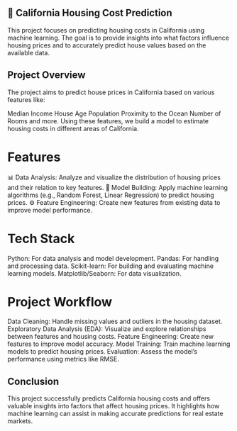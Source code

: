 ## 🏡 California Housing Cost Prediction
This project focuses on predicting housing costs in California using machine learning. The goal is to provide insights into what factors influence housing prices and to accurately predict house values based on the available data.

## Project Overview
The project aims to predict house prices in California based on various features like:

Median Income
House Age
Population
Proximity to the Ocean
Number of Rooms and more.
Using these features, we build a model to estimate housing costs in different areas of California.

# Features
📊 Data Analysis: Analyze and visualize the distribution of housing prices and their relation to key features.
🧠 Model Building: Apply machine learning algorithms (e.g., Random Forest, Linear Regression) to predict housing prices.
⚙️ Feature Engineering: Create new features from existing data to improve model performance.
# Tech Stack
Python: For data analysis and model development.
Pandas: For handling and processing data.
Scikit-learn: For building and evaluating machine learning models.
Matplotlib/Seaborn: For data visualization.

# Project Workflow
Data Cleaning: Handle missing values and outliers in the housing dataset.
Exploratory Data Analysis (EDA): Visualize and explore relationships between features and housing costs.
Feature Engineering: Create new features to improve model accuracy.
Model Training: Train machine learning models to predict housing prices.
Evaluation: Assess the model’s performance using metrics like RMSE.

## Conclusion
This project successfully predicts California housing costs and offers valuable insights into factors that affect housing prices. It highlights how machine learning can assist in making accurate predictions for real estate markets.


